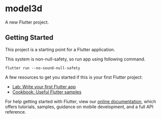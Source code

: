 # model3d

A new Flutter project.

## Getting Started

This project is a starting point for a Flutter application.

This system is non-null-safety, so run app using following command.
```console
flutter run --no-sound-null-safety
```

A few resources to get you started if this is your first Flutter project:

- [Lab: Write your first Flutter app](https://flutter.dev/docs/get-started/codelab)
- [Cookbook: Useful Flutter samples](https://flutter.dev/docs/cookbook)

For help getting started with Flutter, view our
[online documentation](https://flutter.dev/docs), which offers tutorials,
samples, guidance on mobile development, and a full API reference.
